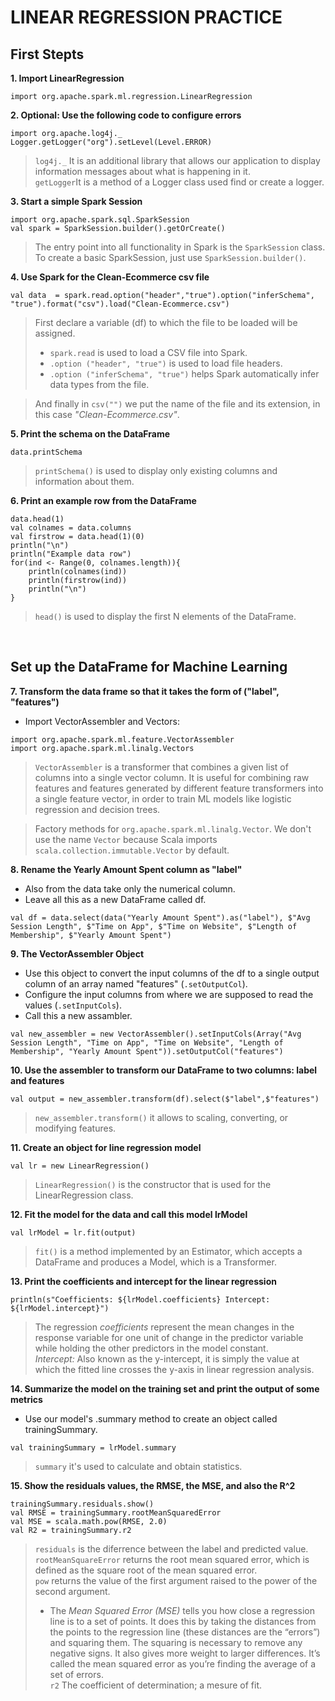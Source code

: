 
# LINEAR REGRESSION PRACTICE 

## First Stepts

**1. Import LinearRegression**  
~~~
import org.apache.spark.ml.regression.LinearRegression
~~~

**2. Optional: Use the following code to configure errors**  
~~~
import org.apache.log4j._
Logger.getLogger("org").setLevel(Level.ERROR)
~~~
>`log4j._` It is an additional library that allows our application to display information messages about what is happening in it.  
>`getLogger`It is a method of a Logger class used find or create a logger.  

**3. Start a simple Spark Session**  
~~~
import org.apache.spark.sql.SparkSession
val spark = SparkSession.builder().getOrCreate()
~~~  
> The entry point into all functionality in Spark is the `SparkSession` class. To create a basic SparkSession, just use `SparkSession.builder()`.  

**4. Use Spark for the Clean-Ecommerce csv file** 
~~~
val data  = spark.read.option("header","true").option("inferSchema", "true").format("csv").load("Clean-Ecommerce.csv")
~~~  
> First declare a variable (df) to which the file to be loaded will be assigned.  
>  * `spark.read` is used to load a CSV file into Spark.  
>  * `.option ("header", "true")` is used to load file headers.  
>  * `.option ("inferSchema", "true")` helps Spark automatically infer data types from the file.  

> And finally in `csv("")` we put the name of the file and its extension, in this case _"Clean-Ecommerce.csv"_.  

**5. Print the schema on the DataFrame**  
~~~
data.printSchema
~~~  
> `printSchema()` is used to display only existing columns and information about them.  

**6. Print an example row from the DataFrame**  
~~~
data.head(1)
val colnames = data.columns
val firstrow = data.head(1)(0)
println("\n")
println("Example data row")
for(ind <- Range(0, colnames.length)){
    println(colnames(ind))
    println(firstrow(ind))
    println("\n")
}
~~~  
> `head()` is used to display the first N elements of the DataFrame.  

<br>

## Set up the DataFrame for Machine Learning

**7. Transform the data frame so that it takes the form of ("label", "features")**  
* Import VectorAssembler and Vectors:  
~~~
import org.apache.spark.ml.feature.VectorAssembler
import org.apache.spark.ml.linalg.Vectors
~~~  
> `VectorAssembler` is a transformer that combines a given list of columns into a single vector column. It is useful for combining raw features and features generated by different feature transformers into a single feature vector, in order to train ML models like logistic regression and decision trees.  

> Factory methods for `org.apache.spark.ml.linalg.Vector`. We don't use the name `Vector` because Scala imports `scala.collection.immutable.Vector` by default.  

**8. Rename the Yearly Amount Spent column as "label"**  
* Also from the data take only the numerical column.      
* Leave all this as a new DataFrame called df.  
~~~
val df = data.select(data("Yearly Amount Spent").as("label"), $"Avg Session Length", $"Time on App", $"Time on Website", $"Length of Membership", $"Yearly Amount Spent")
~~~  

**9. The VectorAssembler Object**  
* Use this object to convert the input columns of the df to a single output column of an array named "features" (`.setOutputCol`).  
* Configure the input columns from where we are supposed to read the values (`.setInputCols`).  
* Call this a new assambler.  
~~~
val new_assembler = new VectorAssembler().setInputCols(Array("Avg Session Length", "Time on App", "Time on Website", "Length of Membership", "Yearly Amount Spent")).setOutputCol("features")
~~~  

**10. Use the assembler to transform our DataFrame to two columns: label and features**  
~~~
val output = new_assembler.transform(df).select($"label",$"features")
~~~  
> `new_assembler.transform()` it allows to scaling, converting, or modifying features.  

**11. Create an object for line regression model**  
~~~
val lr = new LinearRegression()
~~~  
> `LinearRegression()` is the constructor that is used for the LinearRegression class.

**12. Fit the model for the data and call this model lrModel**  
~~~
val lrModel = lr.fit(output)
~~~
> `fit()` is a method implemented by an Estimator, which accepts a DataFrame and produces a Model, which is a Transformer.  

**13. Print the coefficients and intercept for the linear regression**  
~~~
println(s"Coefficients: ${lrModel.coefficients} Intercept: ${lrModel.intercept}")
~~~  
> The regression _coefficients_ represent the mean changes in the response variable for one unit of change in the predictor variable while holding the other predictors in the model constant.  
> _Intercept:_ Also known as the y-intercept, it is simply the value at which the fitted line crosses the y-axis in linear regression analysis.  

**14. Summarize the model on the training set and print the output of some metrics**  
* Use our model's .summary method to create an object called trainingSummary.  
~~~
val trainingSummary = lrModel.summary
~~~  
> `summary` it's used to calculate and obtain statistics.  

**15. Show the residuals values, the RMSE, the MSE, and also the R^2**  
~~~
trainingSummary.residuals.show()
val RMSE = trainingSummary.rootMeanSquaredError
val MSE = scala.math.pow(RMSE, 2.0)
val R2 = trainingSummary.r2
~~~
> `residuals` is the diferrence between the label and predicted value.  
> `rootMeanSquareError` returns the root mean squared error, which is defined as the square root of the mean squared error.  
> `pow` returns the value of the first argument raised to the power of the second argument.  
>   * The _Mean Squared Error (MSE)_ tells you how close a regression line is to a set of points. It does this by taking the distances from the points to the regression line (these distances are the “errors”) and squaring them. The squaring is necessary to remove any negative signs. It also gives more weight to larger differences. It’s called the mean squared error as you’re finding the average of a set of errors.  
> `r2` The coefficient of determination; a mesure of fit.  

